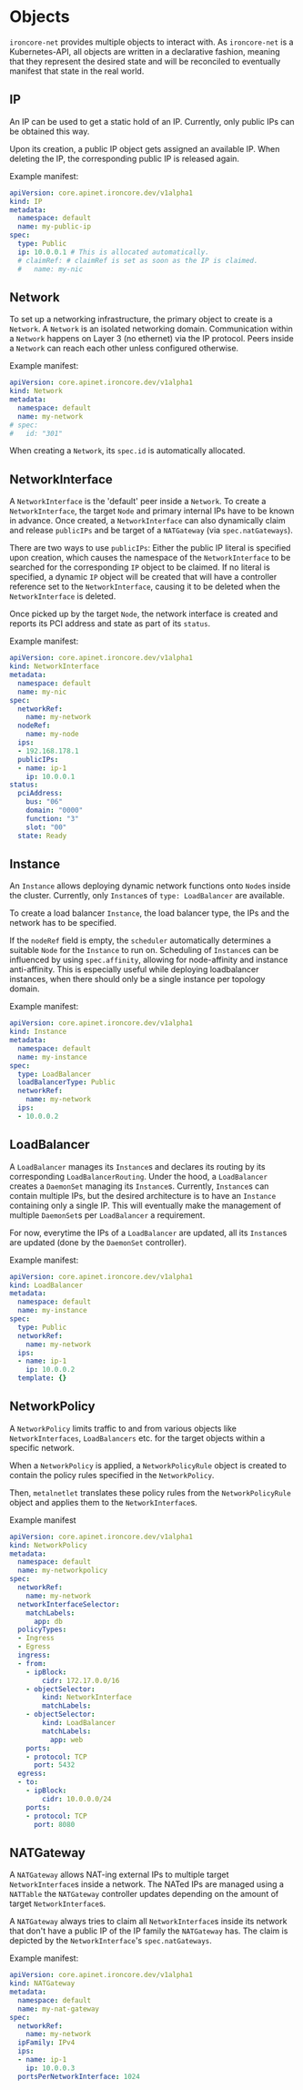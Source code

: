 # Objects

`ironcore-net` provides multiple objects to interact with.
As `ironcore-net` is a Kubernetes-API, all objects are written
in a declarative fashion, meaning that they represent the desired
state and will be reconciled to eventually manifest that state in
the real world.

## IP

An IP can be used to get a static hold of an IP. Currently,
only public IPs can be obtained this way.

Upon its creation, a public IP object gets assigned an available
IP. When deleting the IP, the corresponding public IP is released
again.

Example manifest:

```yaml
apiVersion: core.apinet.ironcore.dev/v1alpha1
kind: IP
metadata:
  namespace: default
  name: my-public-ip
spec:
  type: Public
  ip: 10.0.0.1 # This is allocated automatically.
  # claimRef: # claimRef is set as soon as the IP is claimed.
  #   name: my-nic
```

## Network

To set up a networking infrastructure, the primary object to create
is a `Network`. A `Network` is an isolated networking domain.
Communication within a `Network` happens on Layer 3 (no ethernet) via
the IP protocol. Peers inside a `Network` can reach each other unless
configured otherwise.

Example manifest:

```yaml
apiVersion: core.apinet.ironcore.dev/v1alpha1
kind: Network
metadata:
  namespace: default
  name: my-network
# spec:
#   id: "301"
```

When creating a `Network`, its `spec.id` is automatically allocated.

## NetworkInterface

A `NetworkInterface` is the 'default' peer inside a `Network`. To
create a `NetworkInterface`, the target `Node` and primary internal
IPs have to be known in advance. Once created, a `NetworkInterface`
can also dynamically claim and release `publicIPs` and be target of
a `NATGateway` (via `spec.natGateways`).

There are two ways to use `publicIPs`: Either the public IP literal
is specified upon creation, which causes the namespace of the
`NetworkInterface` to be searched for the corresponding `IP` object
to be claimed. If no literal is specified, a dynamic `IP` object
will be created that will have a controller reference set to the
`NetworkInterface`, causing it to be deleted when the `NetworkInterface`
is deleted.

Once picked up by the target `Node`, the network interface is created
and reports its PCI address and state as part of its `status`.

Example manifest:

```yaml
apiVersion: core.apinet.ironcore.dev/v1alpha1
kind: NetworkInterface
metadata:
  namespace: default
  name: my-nic
spec:
  networkRef:
    name: my-network
  nodeRef:
    name: my-node
  ips:
  - 192.168.178.1
  publicIPs:
  - name: ip-1
    ip: 10.0.0.1
status:
  pciAddress:
    bus: "06"
    domain: "0000"
    function: "3"
    slot: "00"
  state: Ready
```

## Instance

An `Instance` allows deploying dynamic network functions onto `Node`s
inside the cluster. Currently, only `Instance`s of `type: LoadBalancer`
are available.

To create a load balancer `Instance`, the load balancer type, the
IPs and the network has to be specified.

If the `nodeRef` field is empty, the `scheduler` automatically
determines a suitable `Node` for the `Instance` to run on. Scheduling
of `Instance`s can be influenced by using `spec.affinity`, allowing
for node-affinity and instance anti-affinity. This is especially
useful while deploying loadbalancer instances, when there should only
be a single instance per topology domain.

Example manifest:

```yaml
apiVersion: core.apinet.ironcore.dev/v1alpha1
kind: Instance
metadata:
  namespace: default
  name: my-instance
spec:
  type: LoadBalancer
  loadBalancerType: Public
  networkRef:
    name: my-network
  ips:
  - 10.0.0.2
```

## LoadBalancer

A `LoadBalancer` manages its `Instance`s and declares its routing
by its corresponding `LoadBalancerRouting`. Under the hood, a
`LoadBalancer` creates a `DaemonSet` managing its `Instance`s.
Currently, `Instance`s can contain multiple IPs, but the desired
architecture is to have an `Instance` containing only a single IP.
This will eventually make the management of multiple `DaemonSet`s
per `LoadBalancer` a requirement.

For now, everytime the IPs of a `LoadBalancer` are updated,
all its `Instance`s are updated (done by the `DaemonSet` controller).

Example manifest:

```yaml
apiVersion: core.apinet.ironcore.dev/v1alpha1
kind: LoadBalancer
metadata:
  namespace: default
  name: my-instance
spec:
  type: Public
  networkRef:
    name: my-network
  ips:
  - name: ip-1
    ip: 10.0.0.2
  template: {}
```

## NetworkPolicy

A `NetworkPolicy` limits traffic to and from various objects like `NetworkInterfaces`, `LoadBalancers` etc. for the target objects within a specific network. 

When a `NetworkPolicy` is applied, a `NetworkPolicyRule` object is created to contain the policy rules specified in the `NetworkPolicy`. 

Then, `metalnetlet` translates these policy rules from the `NetworkPolicyRule` object and applies them to the `NetworkInterface`s.

Example manifest
```yaml
apiVersion: core.apinet.ironcore.dev/v1alpha1
kind: NetworkPolicy
metadata:
  namespace: default
  name: my-networkpolicy
spec:
  networkRef:
    name: my-network
  networkInterfaceSelector:
    matchLabels:
      app: db
  policyTypes:
  - Ingress
  - Egress
  ingress:
  - from:
    - ipBlock:
        cidr: 172.17.0.0/16
    - objectSelector:
        kind: NetworkInterface
        matchLabels:
    - objectSelector:
        kind: LoadBalancer
        matchLabels:
          app: web
    ports:
    - protocol: TCP
      port: 5432
  egress:
  - to:
    - ipBlock:
        cidr: 10.0.0.0/24
    ports:
    - protocol: TCP
      port: 8080
```

## NATGateway

A `NATGateway` allows NAT-ing external IPs to multiple target
`NetworkInterface`s inside a network. The NATed IPs are managed
using a `NATTable` the `NATGateway` controller updates depending
on the amount of target `NetworkInterface`s.

A `NATGateway` always tries to claim all `NetworkInterface`s inside
its network that don't have a public IP of the IP family the `NATGateway`
has. The claim is depicted by the `NetworkInterface`'s `spec.natGateways`.

Example manifest:

```yaml
apiVersion: core.apinet.ironcore.dev/v1alpha1
kind: NATGateway
metadata:
  namespace: default
  name: my-nat-gateway
spec:
  networkRef:
    name: my-network
  ipFamily: IPv4
  ips:
  - name: ip-1
    ip: 10.0.0.3
  portsPerNetworkInterface: 1024
```
